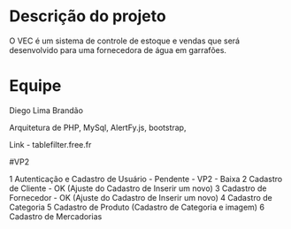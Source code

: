 # Descrição do projeto

O VEC é um sistema de controle de estoque e vendas que 
será desenvolvido para uma fornecedora de água em garrafões.

# Equipe 
Diego Lima Brandão

Arquitetura de PHP, MySql, AlertFy.js, bootstrap, 

Link - tablefilter.free.fr

#VP2

1 Autenticação e Cadastro de Usuário - Pendente - VP2 - Baixa
2 Cadastro de Cliente - OK (Ajuste do Cadastro de Inserir um novo)
3 Cadastro de Fornecedor - OK (Ajuste do Cadastro de Inserir um novo)
4 Cadastro de Categoria
5 Cadastro de Produto (Cadastro de Categoria e imagem)
6 Cadastro de Mercadorias 
